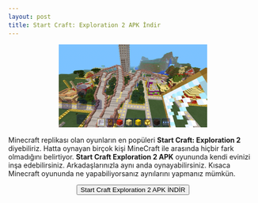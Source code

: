 ```yaml
---
layout: post
title: Start Craft: Exploration 2 APK İndir
---
```


<center>
<img src="/images/startcraft.png" alt="Start Craft Exploration 2" width="300px"/>
</center>
<p>Minecraft replikası olan oyunların en popüleri <strong>Start Craft: Exploration 2</strong> diyebiliriz. Hatta oynayan birçok kişi MineCraft ile arasında hiçbir fark olmadığını belirtiyor. <strong>Start Craft Exploration 2 APK</strong> oyununda kendi evinizi inşa edebilirsiniz. Arkadaşlarınızla aynı anda oynayabilirsiniz. Kısaca Minecraft oyununda ne yapabiliyorsanız aynılarını yapmanız mümkün.
</p>

<center>
<a href="/startcraft.apk" target="_blank"><button class="button3">Start Craft Exploration 2 APK İNDİR</button></a>
</center>

